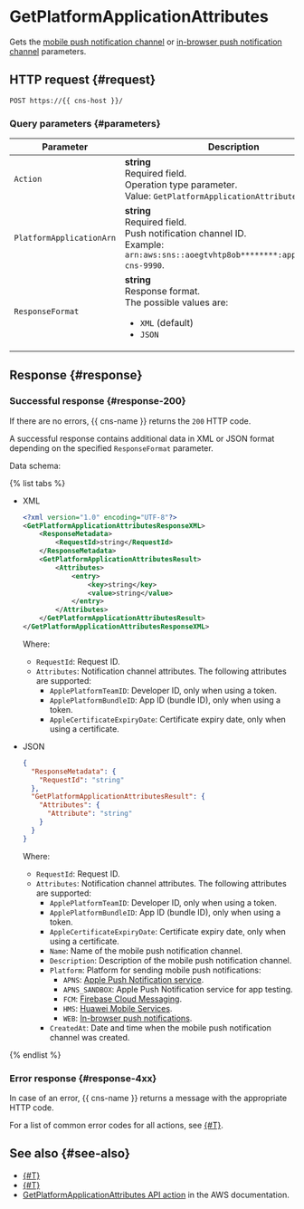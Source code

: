 # GetPlatformApplicationAttributes

Gets the [mobile push notification channel](../concepts/push.md) or [in-browser push notification channel](../concepts/browser.md) parameters.

## HTTP request {#request}

```http
POST https://{{ cns-host }}/
```

### Query parameters {#parameters}

Parameter | Description
--- | ---
`Action` | **string**<br/>Required field.<br/>Operation type parameter.<br/>Value: `GetPlatformApplicationAttributes`.
`PlatformApplicationArn` | **string**<br/>Required field.<br/>Push notification channel ID.<br/>Example: `arn:aws:sns::aoegtvhtp8ob********:app/GCM/test-cns-9990`.
`ResponseFormat` | **string**<br/>Response format.<br/>The possible values are:<ul><li>`XML` (default)</li><li>`JSON`</li></ul>

## Response {#response}

### Successful response {#response-200}

If there are no errors, {{ cns-name }} returns the `200` HTTP code.

A successful response contains additional data in XML or JSON format depending on the specified `ResponseFormat` parameter.

Data schema:

{% list tabs %}

- XML

  ```xml
  <?xml version="1.0" encoding="UTF-8"?>
  <GetPlatformApplicationAttributesResponseXML>
	  <ResponseMetadata>
		  <RequestId>string</RequestId>
	  </ResponseMetadata>
	  <GetPlatformApplicationAttributesResult>
		  <Attributes>
			  <entry>
				  <key>string</key>
				  <value>string</value>
			  </entry>
		  </Attributes>
	  </GetPlatformApplicationAttributesResult>
  </GetPlatformApplicationAttributesResponseXML>
  ```

  Where:
  * `RequestId`: Request ID.
  * `Attributes`: Notification channel attributes. The following attributes are supported:
    * `ApplePlatformTeamID`: Developer ID, only when using a token.
    * `ApplePlatformBundleID`: App ID (bundle ID), only when using a token.
    * `AppleCertificateExpiryDate`: Certificate expiry date, only when using a certificate.

- JSON

  ```json
  {
    "ResponseMetadata": {
      "RequestId": "string"
    },
    "GetPlatformApplicationAttributesResult": {
      "Attributes": {
        "Attribute": "string"
      }
    }
  }
  ```

  Where:
  * `RequestId`: Request ID.
  * `Attributes`: Notification channel attributes. The following attributes are supported:
    * `ApplePlatformTeamID`: Developer ID, only when using a token.
    * `ApplePlatformBundleID`: App ID (bundle ID), only when using a token.
    * `AppleCertificateExpiryDate`: Certificate expiry date, only when using a certificate.
    * `Name`: Name of the mobile push notification channel.
    * `Description`: Description of the mobile push notification channel.
    * `Platform`: Platform for sending mobile push notifications:
      * `APNS`: [Apple Push Notification service](https://developer.apple.com/notifications/).
      * `APNS_SANDBOX`: Apple Push Notification service for app testing.
      * `FCM`: [Firebase Cloud Messaging](https://firebase.google.com/).
      * `HMS`: [Huawei Mobile Services](https://developer.huawei.com/consumer/).
      * `WEB`: [In-browser push notifications](https://developer.mozilla.org/en-US/docs/Web/API/Push_API).
    * `CreatedAt`: Date and time when the mobile push notification channel was created.

{% endlist %}

### Error response {#response-4xx}

In case of an error, {{ cns-name }} returns a message with the appropriate HTTP code.

For a list of common error codes for all actions, see [{#T}](common-errors.md).

## See also {#see-also}

* [{#T}](index.md)
* [{#T}](send-request.md)
* [GetPlatformApplicationAttributes API action](https://docs.aws.amazon.com/sns/latest/api/API_GetPlatformApplicationAttributes.html) in the AWS documentation.
